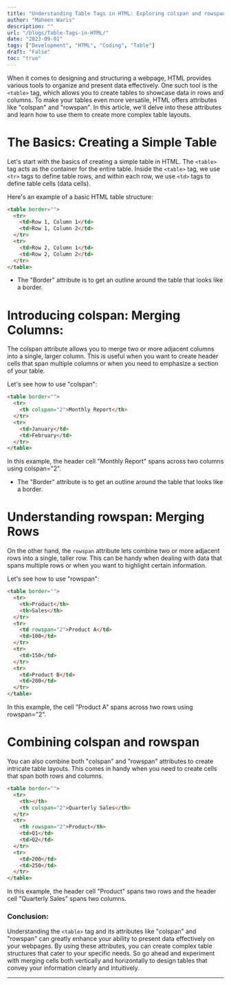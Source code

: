 ```yaml
---
title: "Understanding Table Tags in HTML: Exploring colspan and rowspan Attributes"
author: "Maheen Waris"
description: ""
url: "/blogs/Table-Tags-in-HTML/"
date: "2023-09-01"
tags: ["Development", "HTML", "Coding", "Table"]
draft: "False"
toc: "true"
---
```


When it comes to designing and structuring a webpage, HTML provides various tools to organize and present data effectively. One such tool is the `<table>` tag, which allows you to create tables to showcase data in rows and columns. To make your tables even more versatile, HTML offers attributes like "colspan" and "rowspan". In this article, we'll delve into these attributes and learn how to use them to create more complex table layouts.

# The Basics: Creating a Simple Table

Let's start with the basics of creating a simple table in HTML. The `<table>` tag acts as the container for the entire table. Inside the `<table>` tag, we use `<tr>` tags to define table rows, and within each row, we use `<td>` tags to define table cells (data cells).

Here's an example of a basic HTML table structure:

```html
<table border="">
  <tr>
    <td>Row 1, Column 1</td>
    <td>Row 1, Column 2</td>
  </tr>
  <tr>
    <td>Row 2, Column 1</td>
    <td>Row 2, Column 2</td>
  </tr>
</table>
```

- The "Border" attribute is to get an outline around the table that looks like a border.

# Introducing colspan: Merging Columns:

The colspan attribute allows you to merge two or more adjacent columns into a single, larger column. This is useful when you want to create header cells that span multiple columns or when you need to emphasize a section of your table.

Let's see how to use "colspan":

```html
<table border="">
  <tr>
    <th colspan="2">Monthly Report</th>
  </tr>
  <tr>
    <td>January</td>
    <td>February</td>
  </tr>
</table>
```

In this example, the header cell "Monthly Report" spans across two columns using colspan="2".

- The "Border" attribute is to get an outline around the table that looks like a border.

# Understanding rowspan: Merging Rows

On the other hand, the `rowspan` attribute lets combine two or more adjacent rows into a single, taller row. This can be handy when dealing with data that spans multiple rows or when you want to highlight certain information.

Let's see how to use "rowspan":

```html
<table border="">
  <tr>
    <th>Product</th>
    <th>Sales</th>
  </tr>
  <tr>
    <td rowspan="2">Product A</td>
    <td>100</td>
  </tr>
  <tr>
    <td>150</td>
  </tr>
  <tr>
    <td>Product B</td>
    <td>200</td>
  </tr>
</table>
```

In this example, the cell "Product A" spans across two rows using rowspan="2".

# Combining colspan and rowspan

You can also combine both "colspan" and "rowspan" attributes to create intricate table layouts. This comes in handy when you need to create cells that span both rows and columns.

```html
<table border="">
  <tr>
    <th></th>
    <th colspan="2">Quarterly Sales</th>
  </tr>
  <tr>
    <th rowspan="2">Product</th>
    <td>Q1</td>
    <td>Q2</td>
  </tr>
  <tr>
    <td>200</td>
    <td>250</td>
  </tr>
</table>
```

In this example, the header cell "Product" spans two rows and the header cell "Quarterly Sales" spans two columns.

### Conclusion:

Understanding the `<table>` tag and its attributes like "colspan" and "rowspan" can greatly enhance your ability to present data effectively on your webpages. By using these attributes, you can create complex table structures that cater to your specific needs. So go ahead and experiment with merging cells both vertically and horizontally to design tables that convey your information clearly and intuitively.

---
